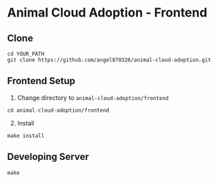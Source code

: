 # Animal Cloud Adoption - Frontend

## Clone
```
cd YOUR_PATH
git clone https://github.com/angel870326/animal-cloud-adoption.git
```

## Frontend Setup
1. Change directory to ```animal-cloud-adoption/frontend```
```
cd animal-cloud-adoption/frontend
```
2. Install
```
make install
``` 

## Developing Server
```
make
```